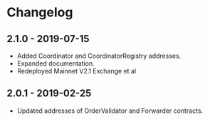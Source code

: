 # Changelog

## 2.1.0 - 2019-07-15

-   Added Coordinator and CoordinatorRegistry addresses.
-   Expanded documentation.
-   Redeployed Mainnet V2.1 Exchange et al

## 2.0.1 - 2019-02-25

-   Updated addresses of OrderValidator and Forwarder contracts.

